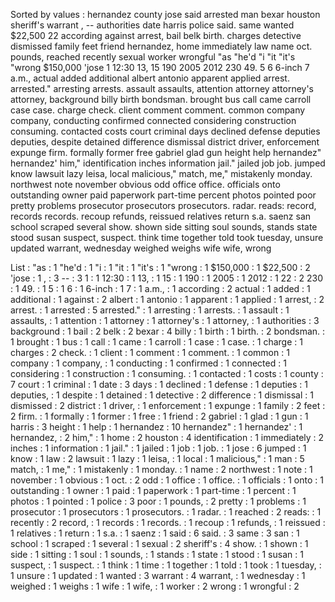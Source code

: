 Sorted by values :
hernandez county jose said arrested man bexar houston sheriff's warrant , -- authorities date harris police said. same wanted $22,500 22 according against arrest, bail belk birth. charges detective dismissed family feet friend hernandez, home immediately law name oct. pounds, reached recently sexual worker wrongful "as "he'd "i "it "it's "wrong $150,000 'jose 1 12:30 13, 15 190 2005 2012 230 49. 5 6 6-inch 7 a.m., actual added additional albert antonio apparent applied arrest. arrested." arresting arrests. assault assaults, attention attorney attorney's attorney, background billy birth bondsman. brought bus call came carroll case case. charge check. client comment comment. common company company, conducting confirmed connected considering construction consuming. contacted costs court criminal days declined defense deputies deputies, despite detained difference dismissal district driver, enforcement expunge firm. formally former free gabriel glad gun height help hernandez" hernandez' him," identification inches information jail." jailed job job. jumped know lawsuit lazy leisa, local malicious," match, me," mistakenly monday. northwest note november obvious odd office office. officials onto outstanding owner paid paperwork part-time percent photos pointed poor pretty problems prosecutor prosecutors prosecutors. radar. reads: record, records records. recoup refunds, reissued relatives return s.a. saenz san school scraped several show. shown side sitting soul sounds, stands state stood susan suspect, suspect. think time together told took tuesday, unsure updated warrant, wednesday weighed weighs wife wife, wrong 

List :
"as : 1
"he'd : 1
"i : 1
"it : 1
"it's : 1
"wrong : 1
$150,000 : 1
$22,500 : 2
'jose : 1
, : 3
-- : 3
1 : 1
12:30 : 1
13, : 1
15 : 1
190 : 1
2005 : 1
2012 : 1
22 : 2
230 : 1
49. : 1
5 : 1
6 : 1
6-inch : 1
7 : 1
a.m., : 1
according : 2
actual : 1
added : 1
additional : 1
against : 2
albert : 1
antonio : 1
apparent : 1
applied : 1
arrest, : 2
arrest. : 1
arrested : 5
arrested." : 1
arresting : 1
arrests. : 1
assault : 1
assaults, : 1
attention : 1
attorney : 1
attorney's : 1
attorney, : 1
authorities : 3
background : 1
bail : 2
belk : 2
bexar : 4
billy : 1
birth : 1
birth. : 2
bondsman. : 1
brought : 1
bus : 1
call : 1
came : 1
carroll : 1
case : 1
case. : 1
charge : 1
charges : 2
check. : 1
client : 1
comment : 1
comment. : 1
common : 1
company : 1
company, : 1
conducting : 1
confirmed : 1
connected : 1
considering : 1
construction : 1
consuming. : 1
contacted : 1
costs : 1
county : 7
court : 1
criminal : 1
date : 3
days : 1
declined : 1
defense : 1
deputies : 1
deputies, : 1
despite : 1
detained : 1
detective : 2
difference : 1
dismissal : 1
dismissed : 2
district : 1
driver, : 1
enforcement : 1
expunge : 1
family : 2
feet : 2
firm. : 1
formally : 1
former : 1
free : 1
friend : 2
gabriel : 1
glad : 1
gun : 1
harris : 3
height : 1
help : 1
hernandez : 10
hernandez" : 1
hernandez' : 1
hernandez, : 2
him," : 1
home : 2
houston : 4
identification : 1
immediately : 2
inches : 1
information : 1
jail." : 1
jailed : 1
job : 1
job. : 1
jose : 6
jumped : 1
know : 1
law : 2
lawsuit : 1
lazy : 1
leisa, : 1
local : 1
malicious," : 1
man : 5
match, : 1
me," : 1
mistakenly : 1
monday. : 1
name : 2
northwest : 1
note : 1
november : 1
obvious : 1
oct. : 2
odd : 1
office : 1
office. : 1
officials : 1
onto : 1
outstanding : 1
owner : 1
paid : 1
paperwork : 1
part-time : 1
percent : 1
photos : 1
pointed : 1
police : 3
poor : 1
pounds, : 2
pretty : 1
problems : 1
prosecutor : 1
prosecutors : 1
prosecutors. : 1
radar. : 1
reached : 2
reads: : 1
recently : 2
record, : 1
records : 1
records. : 1
recoup : 1
refunds, : 1
reissued : 1
relatives : 1
return : 1
s.a. : 1
saenz : 1
said : 6
said. : 3
same : 3
san : 1
school : 1
scraped : 1
several : 1
sexual : 2
sheriff's : 4
show. : 1
shown : 1
side : 1
sitting : 1
soul : 1
sounds, : 1
stands : 1
state : 1
stood : 1
susan : 1
suspect, : 1
suspect. : 1
think : 1
time : 1
together : 1
told : 1
took : 1
tuesday, : 1
unsure : 1
updated : 1
wanted : 3
warrant : 4
warrant, : 1
wednesday : 1
weighed : 1
weighs : 1
wife : 1
wife, : 1
worker : 2
wrong : 1
wrongful : 2
